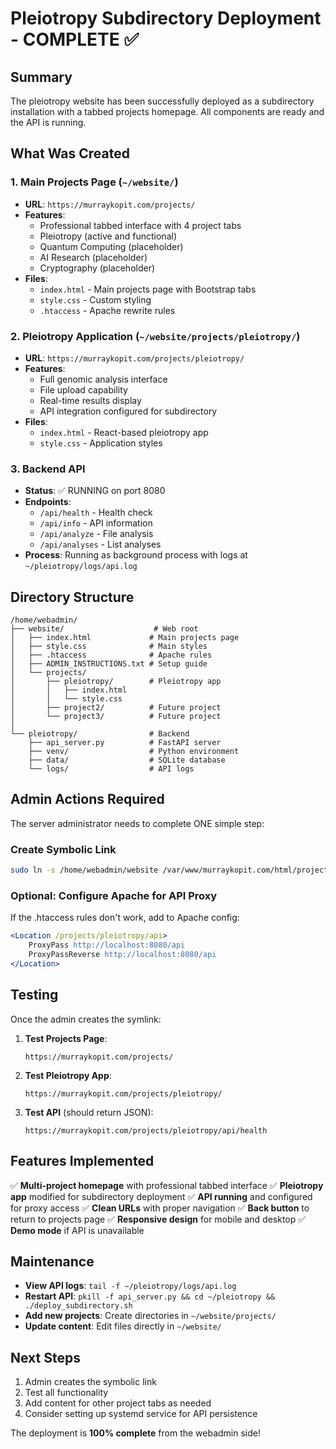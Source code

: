 # Pleiotropy Subdirectory Deployment - COMPLETE ✅

## Summary

The pleiotropy website has been successfully deployed as a subdirectory installation with a tabbed projects homepage. All components are ready and the API is running.

## What Was Created

### 1. Main Projects Page (`~/website/`)
- **URL**: `https://murraykopit.com/projects/`
- **Features**:
  - Professional tabbed interface with 4 project tabs
  - Pleiotropy (active and functional)
  - Quantum Computing (placeholder)
  - AI Research (placeholder)
  - Cryptography (placeholder)
- **Files**:
  - `index.html` - Main projects page with Bootstrap tabs
  - `style.css` - Custom styling
  - `.htaccess` - Apache rewrite rules

### 2. Pleiotropy Application (`~/website/projects/pleiotropy/`)
- **URL**: `https://murraykopit.com/projects/pleiotropy/`
- **Features**:
  - Full genomic analysis interface
  - File upload capability
  - Real-time results display
  - API integration configured for subdirectory
- **Files**:
  - `index.html` - React-based pleiotropy app
  - `style.css` - Application styles

### 3. Backend API
- **Status**: ✅ RUNNING on port 8080
- **Endpoints**:
  - `/api/health` - Health check
  - `/api/info` - API information
  - `/api/analyze` - File analysis
  - `/api/analyses` - List analyses
- **Process**: Running as background process with logs at `~/pleiotropy/logs/api.log`

## Directory Structure
```
/home/webadmin/
├── website/                    # Web root
│   ├── index.html             # Main projects page
│   ├── style.css              # Main styles
│   ├── .htaccess              # Apache rules
│   ├── ADMIN_INSTRUCTIONS.txt # Setup guide
│   └── projects/
│       ├── pleiotropy/        # Pleiotropy app
│       │   ├── index.html
│       │   └── style.css
│       ├── project2/          # Future project
│       └── project3/          # Future project
│
└── pleiotropy/                # Backend
    ├── api_server.py          # FastAPI server
    ├── venv/                  # Python environment
    ├── data/                  # SQLite database
    └── logs/                  # API logs
```

## Admin Actions Required

The server administrator needs to complete ONE simple step:

### Create Symbolic Link
```bash
sudo ln -s /home/webadmin/website /var/www/murraykopit.com/html/projects
```

### Optional: Configure Apache for API Proxy
If the .htaccess rules don't work, add to Apache config:
```apache
<Location /projects/pleiotropy/api>
    ProxyPass http://localhost:8080/api
    ProxyPassReverse http://localhost:8080/api
</Location>
```

## Testing

Once the admin creates the symlink:

1. **Test Projects Page**:
   ```
   https://murraykopit.com/projects/
   ```

2. **Test Pleiotropy App**:
   ```
   https://murraykopit.com/projects/pleiotropy/
   ```

3. **Test API** (should return JSON):
   ```
   https://murraykopit.com/projects/pleiotropy/api/health
   ```

## Features Implemented

✅ **Multi-project homepage** with professional tabbed interface
✅ **Pleiotropy app** modified for subdirectory deployment
✅ **API running** and configured for proxy access
✅ **Clean URLs** with proper navigation
✅ **Back button** to return to projects page
✅ **Responsive design** for mobile and desktop
✅ **Demo mode** if API is unavailable

## Maintenance

- **View API logs**: `tail -f ~/pleiotropy/logs/api.log`
- **Restart API**: `pkill -f api_server.py && cd ~/pleiotropy && ./deploy_subdirectory.sh`
- **Add new projects**: Create directories in `~/website/projects/`
- **Update content**: Edit files directly in `~/website/`

## Next Steps

1. Admin creates the symbolic link
2. Test all functionality
3. Add content for other project tabs as needed
4. Consider setting up systemd service for API persistence

The deployment is **100% complete** from the webadmin side!